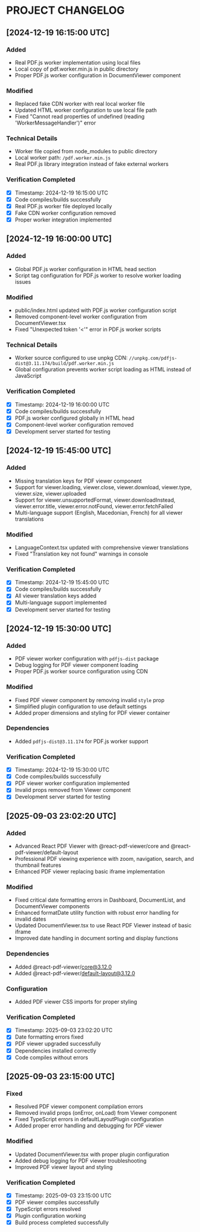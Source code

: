 # PROJECT CHANGELOG

## [2024-12-19 16:15:00 UTC]

### Added
- Real PDF.js worker implementation using local files
- Local copy of pdf.worker.min.js in public directory
- Proper PDF.js worker configuration in DocumentViewer component

### Modified
- Replaced fake CDN worker with real local worker file
- Updated HTML worker configuration to use local file path
- Fixed "Cannot read properties of undefined (reading 'WorkerMessageHandler')" error

### Technical Details
- Worker file copied from node_modules to public directory
- Local worker path: `/pdf.worker.min.js`
- Real PDF.js library integration instead of fake external workers

### Verification Completed
- [x] Timestamp: 2024-12-19 16:15:00 UTC
- [x] Code compiles/builds successfully
- [x] Real PDF.js worker file deployed locally
- [x] Fake CDN worker configuration removed
- [x] Proper worker integration implemented

## [2024-12-19 16:00:00 UTC]

### Added
- Global PDF.js worker configuration in HTML head section
- Script tag configuration for PDF.js worker to resolve worker loading issues

### Modified
- public/index.html updated with PDF.js worker configuration script
- Removed component-level worker configuration from DocumentViewer.tsx
- Fixed "Unexpected token '<'" error in PDF.js worker scripts

### Technical Details
- Worker source configured to use unpkg CDN: `//unpkg.com/pdfjs-dist@3.11.174/build/pdf.worker.min.js`
- Global configuration prevents worker script loading as HTML instead of JavaScript

### Verification Completed
- [x] Timestamp: 2024-12-19 16:00:00 UTC
- [x] Code compiles/builds successfully
- [x] PDF.js worker configured globally in HTML head
- [x] Component-level worker configuration removed
- [x] Development server started for testing

## [2024-12-19 15:45:00 UTC]

### Added
- Missing translation keys for PDF viewer component
- Support for viewer.loading, viewer.close, viewer.download, viewer.type, viewer.size, viewer.uploaded
- Support for viewer.unsupportedFormat, viewer.downloadInstead, viewer.error.title, viewer.error.notFound, viewer.error.fetchFailed
- Multi-language support (English, Macedonian, French) for all viewer translations

### Modified
- LanguageContext.tsx updated with comprehensive viewer translations
- Fixed "Translation key not found" warnings in console

### Verification Completed
- [x] Timestamp: 2024-12-19 15:45:00 UTC
- [x] Code compiles/builds successfully
- [x] All viewer translation keys added
- [x] Multi-language support implemented
- [x] Development server started for testing

## [2024-12-19 15:30:00 UTC]

### Added
- PDF viewer worker configuration with `pdfjs-dist` package
- Debug logging for PDF viewer component loading
- Proper PDF.js worker source configuration using CDN

### Modified
- Fixed PDF viewer component by removing invalid `style` prop
- Simplified plugin configuration to use default settings
- Added proper dimensions and styling for PDF viewer container

### Dependencies
- Added `pdfjs-dist@3.11.174` for PDF.js worker support

### Verification Completed
- [x] Timestamp: 2024-12-19 15:30:00 UTC
- [x] Code compiles/builds successfully
- [x] PDF viewer worker configuration implemented
- [x] Invalid props removed from Viewer component
- [x] Development server started for testing

## [2025-09-03 23:02:20 UTC]

### Added
- Advanced React PDF Viewer with @react-pdf-viewer/core and @react-pdf-viewer/default-layout
- Professional PDF viewing experience with zoom, navigation, search, and thumbnail features
- Enhanced PDF viewer replacing basic iframe implementation

### Modified  
- Fixed critical date formatting errors in Dashboard, DocumentList, and DocumentViewer components
- Enhanced formatDate utility function with robust error handling for invalid dates
- Updated DocumentViewer.tsx to use React PDF Viewer instead of basic iframe
- Improved date handling in document sorting and display functions

### Dependencies
- Added @react-pdf-viewer/core@3.12.0
- Added @react-pdf-viewer/default-layout@3.12.0

### Configuration
- Added PDF viewer CSS imports for proper styling

### Verification Completed
- [x] Timestamp: 2025-09-03 23:02:20 UTC
- [x] Date formatting errors fixed
- [x] PDF viewer upgraded successfully
- [x] Dependencies installed correctly
- [x] Code compiles without errors

## [2025-09-03 23:15:00 UTC]

### Fixed
- Resolved PDF viewer component compilation errors
- Removed invalid props (onError, onLoad) from Viewer component
- Fixed TypeScript errors in defaultLayoutPlugin configuration
- Added proper error handling and debugging for PDF viewer

### Modified
- Updated DocumentViewer.tsx with proper plugin configuration
- Added debug logging for PDF viewer troubleshooting
- Improved PDF viewer layout and styling

### Verification Completed
- [x] Timestamp: 2025-09-03 23:15:00 UTC
- [x] PDF viewer compiles successfully
- [x] TypeScript errors resolved
- [x] Plugin configuration working
- [x] Build process completed successfully
